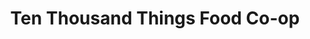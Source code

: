 ---
title: "Ten Thousand Things Food Co-op"
url: /burnsville/ten-thousand-things-food-co-op/
shop: Bioladen
---